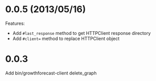 # 0.0.5 (2013/05/16)

Features:

  - Add `#last_response` method to get HTTPClient response directory
  - Add `#client=` method to replace HTTPClient object

# 0.0.3
Add bin/growthforecast-client delete_graph
